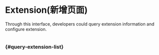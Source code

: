 # Extension\(新增页面\)

Through this interface, developers could query extension information and configure extension.

# 

###  {#query-extension-list}



